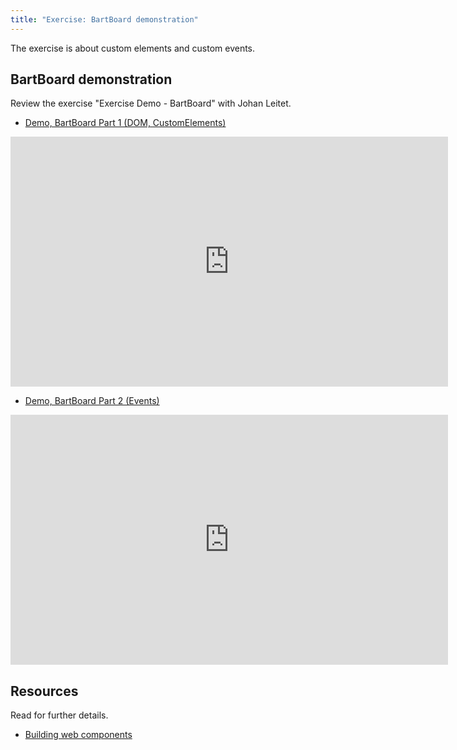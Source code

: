 ```yaml
---
title: "Exercise: BartBoard demonstration"
---
```


The exercise is about custom elements and custom events.

<!--
The lecture covers topics like:

* Event driven programming
    * How not to - How to
    * Propagation
    * Delegation
    * Timers
    * Custom events
    * Event loop
-->



## BartBoard demonstration

Review the exercise "Exercise Demo - BartBoard" with Johan Leitet.

* [Demo, BartBoard Part 1 (DOM, CustomElements)](https://youtu.be/jBLruMu5pOs)

<iframe width="700" height="400" src="https://www.youtube.com/embed/jBLruMu5pOs" title="YouTube video player" frameborder="0" allow="accelerometer; autoplay; clipboard-write; encrypted-media; gyroscope; picture-in-picture" allowfullscreen></iframe>

* [Demo, BartBoard Part 2 (Events)](https://youtu.be/7fAUyQJsOLQ)

<p><iframe width="700" height="400" src="https://www.youtube.com/embed/7fAUyQJsOLQ" title="YouTube video player" frameborder="0" allow="accelerometer; autoplay; clipboard-write; encrypted-media; gyroscope; picture-in-picture" allowfullscreen></iframe></p>



## Resources

Read for further details.

* [Building web components](https://developers.google.com/web/fundamentals/web-components/)
